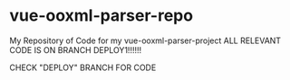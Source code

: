 # vue-ooxml-parser-repo
My Repository of Code for my vue-ooxml-parser-project
ALL RELEVANT CODE IS ON BRANCH DEPLOY1!!!!!!

CHECK "DEPLOY" BRANCH FOR CODE
